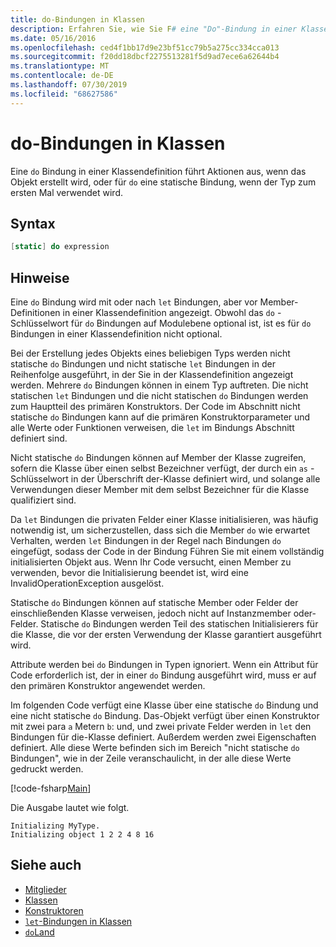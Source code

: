 ```yaml
---
title: do-Bindungen in Klassen
description: Erfahren Sie, wie Sie F# eine "Do"-Bindung in einer Klassendefinition verwenden, die Aktionen ausführt, wenn das Objekt erstellt wird oder wenn der Typ zum ersten Mal verwendet wird.
ms.date: 05/16/2016
ms.openlocfilehash: ced4f1bb17d9e23bf51cc79b5a275cc334cca013
ms.sourcegitcommit: f20dd18dbcf2275513281f5d9ad7ece6a62644b4
ms.translationtype: MT
ms.contentlocale: de-DE
ms.lasthandoff: 07/30/2019
ms.locfileid: "68627586"
---
```

# <a name="do-bindings-in-classes"></a>do-Bindungen in Klassen

Eine `do` Bindung in einer Klassendefinition führt Aktionen aus, wenn das Objekt erstellt wird, oder für `do` eine statische Bindung, wenn der Typ zum ersten Mal verwendet wird.

## <a name="syntax"></a>Syntax

```fsharp
[static] do expression
```

## <a name="remarks"></a>Hinweise

Eine `do` Bindung wird mit oder nach `let` Bindungen, aber vor Member-Definitionen in einer Klassendefinition angezeigt. Obwohl das `do` -Schlüsselwort für `do` Bindungen auf Modulebene optional ist, ist es für `do` Bindungen in einer Klassendefinition nicht optional.

Bei der Erstellung jedes Objekts eines beliebigen Typs werden nicht statische `do` Bindungen und nicht statische `let` Bindungen in der Reihenfolge ausgeführt, in der Sie in der Klassendefinition angezeigt werden. Mehrere `do` Bindungen können in einem Typ auftreten. Die nicht statischen `let` Bindungen und die nicht statischen `do` Bindungen werden zum Hauptteil des primären Konstruktors. Der Code im Abschnitt nicht statische `do` Bindungen kann auf die primären Konstruktorparameter und alle Werte oder Funktionen verweisen, die `let` im Bindungs Abschnitt definiert sind.

Nicht statische `do` Bindungen können auf Member der Klasse zugreifen, sofern die Klasse über einen selbst Bezeichner verfügt, der durch ein `as` -Schlüsselwort in der Überschrift der-Klasse definiert wird, und solange alle Verwendungen dieser Member mit dem selbst Bezeichner für die Klasse qualifiziert sind.

Da `let` Bindungen die privaten Felder einer Klasse initialisieren, was häufig notwendig ist, um sicherzustellen, dass sich die Member `do` wie erwartet Verhalten, werden `let` Bindungen in der Regel nach Bindungen `do` eingefügt, sodass der Code in der Bindung Führen Sie mit einem vollständig initialisierten Objekt aus. Wenn Ihr Code versucht, einen Member zu verwenden, bevor die Initialisierung beendet ist, wird eine InvalidOperationException ausgelöst.

Statische `do` Bindungen können auf statische Member oder Felder der einschließenden Klasse verweisen, jedoch nicht auf Instanzmember oder-Felder. Statische `do` Bindungen werden Teil des statischen Initialisierers für die Klasse, die vor der ersten Verwendung der Klasse garantiert ausgeführt wird.

Attribute werden bei `do` Bindungen in Typen ignoriert. Wenn ein Attribut für Code erforderlich ist, der in einer `do` Bindung ausgeführt wird, muss er auf den primären Konstruktor angewendet werden.

Im folgenden Code verfügt eine Klasse über eine statische `do` Bindung und eine nicht statische `do` Bindung. Das-Objekt verfügt über einen Konstruktor mit zwei para `a` Metern `b`: und, und zwei private Felder werden in `let` den Bindungen für die-Klasse definiert. Außerdem werden zwei Eigenschaften definiert. Alle diese Werte befinden sich im Bereich "nicht statische `do` Bindungen", wie in der Zeile veranschaulicht, in der alle diese Werte gedruckt werden.

[!code-fsharp[Main](~/samples/snippets/fsharp/lang-ref-1/snippet3101.fs)]

Die Ausgabe lautet wie folgt.

```console
Initializing MyType.
Initializing object 1 2 2 4 8 16
```

## <a name="see-also"></a>Siehe auch

- [Mitglieder](index.md)
- [Klassen](../classes.md)
- [Konstruktoren](constructors.md)
- [`let`-Bindungen in Klassen](let-bindings-in-classes.md)
- [`do`Land](../functions/do-Bindings.md)
